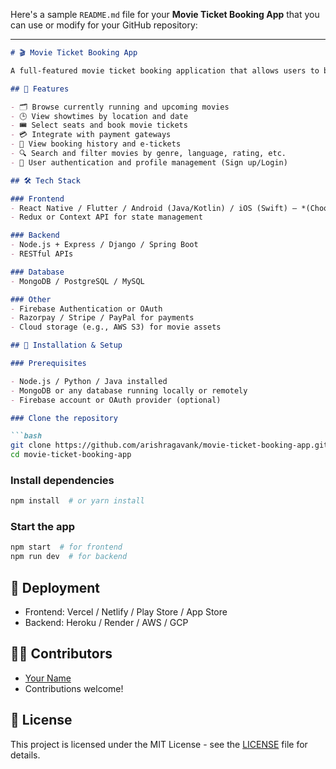 Here's a sample `README.md` file for your **Movie Ticket Booking App** that you can use or modify for your GitHub repository:

---

````markdown
# 🎬 Movie Ticket Booking App

A full-featured movie ticket booking application that allows users to browse movies, view showtimes, select seats, and book tickets. This app is designed for ease of use and a smooth user experience.

## 📱 Features

- 🗂 Browse currently running and upcoming movies
- 🕒 View showtimes by location and date
- 🎟 Select seats and book movie tickets
- 💳 Integrate with payment gateways
- 🧾 View booking history and e-tickets
- 🔍 Search and filter movies by genre, language, rating, etc.
- 👤 User authentication and profile management (Sign up/Login)

## 🛠️ Tech Stack

### Frontend
- React Native / Flutter / Android (Java/Kotlin) / iOS (Swift) — *(Choose your platform)*
- Redux or Context API for state management

### Backend
- Node.js + Express / Django / Spring Boot
- RESTful APIs

### Database
- MongoDB / PostgreSQL / MySQL

### Other
- Firebase Authentication or OAuth
- Razorpay / Stripe / PayPal for payments
- Cloud storage (e.g., AWS S3) for movie assets

## 🧪 Installation & Setup

### Prerequisites

- Node.js / Python / Java installed
- MongoDB or any database running locally or remotely
- Firebase account or OAuth provider (optional)

### Clone the repository

```bash
git clone https://github.com/arishragavank/movie-ticket-booking-app.git
cd movie-ticket-booking-app
````

### Install dependencies

```bash
npm install  # or yarn install
```

### Start the app

```bash
npm start  # for frontend
npm run dev  # for backend
```

## 🚀 Deployment

* Frontend: Vercel / Netlify / Play Store / App Store
* Backend: Heroku / Render / AWS / GCP

## 🧑‍💻 Contributors

* [Your Name](https://github.com/your-username)
* Contributions welcome!

## 📄 License

This project is licensed under the MIT License - see the [LICENSE](LICENSE) file for details.

```
